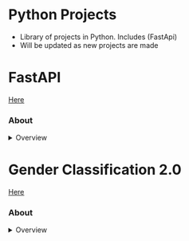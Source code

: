 # Python Projects
 * Library of projects in Python. Includes (FastApi)
 * Will be updated as new projects are made
 
 # FastAPI
 [Here](https://github.com/DavidKentShirley/Python-Projects/tree/main/Python-FastAPI-Basic1)
 
### About
<details><summary>Overview</summary>

 # FastAPI
 1. [Basic Knowledge](https://github.com/DavidKentShirley/Python-Projects/tree/main/Python-FastAPI-Basic1/Books_example(Basic%20Fastapi%20Info)): Some basic API functionality using a pre-made object to work with based off books. Complete RESTful API
 * CRUD model requests (get, post, put, delete)
 * Basic Data models
 * Response schema
 * Data validation + Path parameters
 2. [To do App](https://github.com/DavidKentShirley/Python-Projects/tree/main/Python-FastAPI-Basic1/TodoApp): Project to use more advanced features of FastAPI [WIP]
 * Implementing databases with SQLite and PostgressSQL (Local database and production database) 
 * Using sqlalchemy to implement databases within FastAPI  
 * Authentication and Authorization 
 * Request Authentication 
 * Data Migration 
 
 ### Future Plans
 1. Full Stack application [WIP]
 2. Web Deployment [Will be added soon]
 
</details>

# Gender Classification 2.0
[Here](https://github.com/DavidKentShirley/Python-Projects/tree/main/Gender%20Classification%202.0)

### About
<details><summary>Overview</summary>

## Objective

How well can you predict genders based on about 10k photos of men and 10k photos of women without going into deep learning?

* The objective of this project was to learn image recognition using genders (Male/Female).
* Main tools Used
  * SKLEAN 
  * OpenCV python
  * PYWT

## Business Case

Many tech companies and government agencies use facial recognition today to help them in many different ways, some of the use cases for facial recognition are: 

* Suspect Detection
  * When given an image of a suspect who has committed a crime facial recognition is used to help identify them.
* People Recognition in Photos
  * Companies like Facebook use this type of technology to make a more user friendly experience by identifying people in a photo so you can tag them easier.

There are many more use cases for Facial recognition, right now this project only identifies gender, you can check out the other project of artist recognition to see a demo model of facial recognition for people. 

**Note**: These are only ML models and not DL, There is a much better way of producing these models which I will be doing at a later date.



## What Goes Into Gender Classification

![](https://github.com/DavidKentShirley/Gender_Classification_ML/blob/main/Presentation%20Photos/photo3.png?raw=true)

If you are new to image classification, specifically for facial recognition there is a library called [OpenCV](https://opencv.org/) which I used in order to pick out faces and crop them to use for training. After the images were cropped the next thing to do was make them readable by a computer([Wavelets](https://pywavelets.readthedocs.io/en/latest/)). If you are interested in what Wavelets are and how it works in python please click the [link](https://pywavelets.readthedocs.io/en/latest/).

![](https://github.com/DavidKentShirley/Gender_Classification_ML/blob/main/Presentation%20Photos/photo5.png?raw=true)

The two photos would be stacked on top of each other and compared when a model is training. After we have gathered and converted all the images the next step would be to train a model.



## Modeling

The first model that was run was a SVM model to get a decent understand of where we are with the predictions. The base model is very good and will most likely be used for our final model but we will need to check other models and see how they perform in order to get the best model we can produce. 



<img src="https://github.com/DavidKentShirley/Gender_Classification_ML/blob/main/Presentation%20Photos/model%201%20results.png?raw=true" style="zoom: 67%;" />



After doing a basic model the next step was to check other models to see how they perform, we want to produce the best model, doing this we used a pipeline and grid search for three different types of models (SVM, Random Forest, Logistic Regression).



<img src="https://github.com/DavidKentShirley/Gender_Classification_ML/blob/main/Presentation%20Photos/grid%20search.png?raw=true" style="zoom:67%;" />

The best model in both cases was the SVM model so for deployment I went with the SVM model, with the GridSearchCV Hyper parameters. 



## Results



After running the model with the test data we get a nice confusion matrix to see how well it classified each gender based on facial pictures.



![](https://github.com/DavidKentShirley/Gender_Classification_ML/blob/main/Presentation%20Photos/cm.png?raw=true)

After we see this model we can than check the output of the model to see what it predicts with a new image. 

![](https://github.com/DavidKentShirley/Gender_Classification_ML/blob/main/Presentation%20Photos/000019.jpg?raw=true)

![](https://github.com/DavidKentShirley/Gender_Classification_ML/blob/main/Presentation%20Photos/better.png?raw=true)

We can see what the model predicted with the probability for each class. 


 
 
